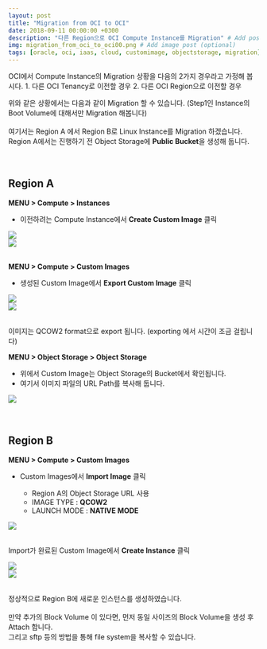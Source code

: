 ```yaml
---
layout: post
title: "Migration from OCI to OCI"
date: 2018-09-11 00:00:00 +0300
description: "다른 Region으로 OCI Compute Instance를 Migration" # Add post description (optional)
img: migration_from_oci_to_oci00.png # Add image post (optional)
tags: [oracle, oci, iaas, cloud, customimage, objectstorage, migration] # add tag
---
```


OCI에서 Compute Instance의 Migration 상황을 다음의 2가지 경우라고 가정해 봅시다.
	1. 다른 OCI Tenancy로 이전할 경우
	2. 다른 OCI Region으로 이전할 경우 

위와 같은 상황에서는 다음과 같이 Migration 할 수 있습니다.
(Step1인 Instance의 Boot Volume에 대해서만 Migration 해봅니다)
<br><br>
여기서는 Region A 에서 Region B로 Linux Instance를 Migration 하겠습니다.
Region A에서는 진행하기 전 Object Storage에 **Public Bucket**을 생성해 둡니다. 
<br><br><br>

## Region A

**MENU > Compute > Instances**
* 이전하려는 Compute Instance에서 **Create Custom Image** 클릭

![]({{site.baseurl}}/assets/img/migration_from_oci_to_oci01.png)
<br>
![]({{site.baseurl}}/assets/img/migration_from_oci_to_oci02.png)
<br><br>

**MENU > Compute > Custom Images**
* 생성된 Custom Image에서 **Export Custom Image** 클릭

![]({{site.baseurl}}/assets/img/migration_from_oci_to_oci03.png)
<br>
![]({{site.baseurl}}/assets/img/migration_from_oci_to_oci04.png)
<br><br>

이미지는 QCOW2 format으로 export 됩니다. (exporting 에서 시간이 조금 걸립니다)



**MENU > Object Storage > Object Storage**
* 위에서 Custom Image는 Object Storage의 Bucket에서 확인됩니다.
* 여기서 이미지 파일의 URL Path를 복사해 둡니다.
	   
![]({{site.baseurl}}/assets/img/migration_from_oci_to_oci05.png)
<br><br><br>


## Region B

**MENU > Compute > Custom Images**
* Custom Images에서 **Import Image** 클릭

	- Region A의 Object Storage URL 사용
	- IMAGE TYPE : **QCOW2**
	- LAUNCH MODE : **NATIVE MODE**


![]({{site.baseurl}}/assets/img/migration_from_oci_to_oci06.png)
<br><br>


Import가 완료된 Custom Image에서 **Create Instance** 클릭
	
![]({{site.baseurl}}/assets/img/migration_from_oci_to_oci07.png)
<br>
![]({{site.baseurl}}/assets/img/migration_from_oci_to_oci08.png)
<br><br>

정상적으로 Region B에 새로운 인스턴스를 생성하였습니다.
<br><br>
만약 추가의 Block Volume 이 있다면, 먼저 동일 사이즈의 Block Volume을 생성 후 Attach 합니다.<br>
그리고 sftp 등의 방법을 통해 file system을 복사할 수 있습니다.

